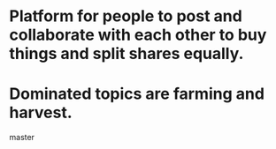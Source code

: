 # Platform for people to post and collaborate with each other to buy things and split shares equally. 
# Dominated topics are farming and harvest.
master